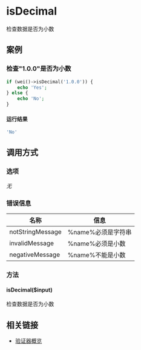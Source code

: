 isDecimal
=========

检查数据是否为小数

案例
----

### 检查"1.0.0"是否为小数

```php
if (wei()->isDecimal('1.0.0')) {
    echo 'Yes';
} else {
    echo 'No';
}
```

#### 运行结果

```php
'No'
```

调用方式
--------

### 选项

*无*

### 错误信息

名称                    | 信息
------------------------|------
notStringMessage        | %name%必须是字符串
invalidMessage          | %name%必须是小数
negativeMessage         | %name%不能是小数

### 方法

#### isDecimal($input)
检查数据是否为小数

相关链接
--------

* [验证器概览](../book/validators.md)